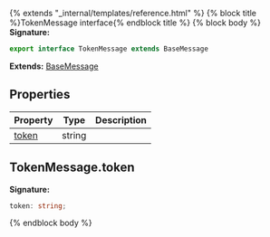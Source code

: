 {% extends "_internal/templates/reference.html" %}
{% block title %}TokenMessage interface{% endblock title %}
{% block body %}
<b>Signature:</b>

```typescript
export interface TokenMessage extends BaseMessage 
```
<b>Extends:</b> [BaseMessage](./firebase-admin.messaging.basemessage.md#basemessage_interface)

## Properties

|  Property | Type | Description |
|  --- | --- | --- |
|  [token](./firebase-admin.messaging.tokenmessage.md#tokenmessagetoken) | string |  |

## TokenMessage.token

<b>Signature:</b>

```typescript
token: string;
```
{% endblock body %}
